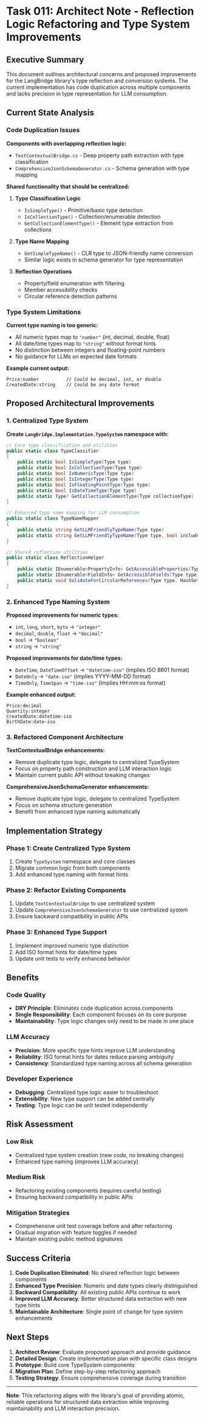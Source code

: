 # Task 011: Architect Note - Reflection Logic Refactoring and Type System Improvements

## Executive Summary

This document outlines architectural concerns and proposed improvements for the LangBridge library's type reflection and conversion systems. The current implementation has code duplication across multiple components and lacks precision in type representation for LLM consumption.

## Current State Analysis

### Code Duplication Issues

**Components with overlapping reflection logic:**
- `TextContextualBridge.cs` - Deep property path extraction with type classification
- `ComprehensiveJsonSchemaGenerator.cs` - Schema generation with type mapping

**Shared functionality that should be centralized:**
1. **Type Classification Logic**
   - `IsSimpleType()` - Primitive/basic type detection
   - `IsCollectionType()` - Collection/enumerable detection
   - `GetCollectionElementType()` - Element type extraction from collections

2. **Type Name Mapping**
   - `GetSimpleTypeName()` - CLR type to JSON-friendly name conversion
   - Similar logic exists in schema generator for type representation

3. **Reflection Operations**
   - Property/field enumeration with filtering
   - Member accessibility checks
   - Circular reference detection patterns

### Type System Limitations

**Current type naming is too generic:**
- All numeric types map to `"number"` (int, decimal, double, float)
- All date/time types map to `"string"` without format hints
- No distinction between integers and floating-point numbers
- No guidance for LLMs on expected date formats

**Example current output:**
```
Price:number          // Could be decimal, int, or double
CreatedDate:string    // Could be any date format
```

## Proposed Architectural Improvements

### 1. Centralized Type System

**Create `LangBridge.Implementation.TypeSystem` namespace with:**

```csharp
// Core type classification and utilities
public static class TypeClassifier
{
    public static bool IsSimpleType(Type type)
    public static bool IsCollectionType(Type type)
    public static bool IsNumericType(Type type)
    public static bool IsIntegerType(Type type)
    public static bool IsFloatingPointType(Type type)
    public static bool IsDateTimeType(Type type)
    public static Type? GetCollectionElementType(Type collectionType)
}

// Enhanced type name mapping for LLM consumption
public static class TypeNameMapper
{
    public static string GetLLMFriendlyTypeName(Type type)
    public static string GetLLMFriendlyTypeName(Type type, bool includeFormatHints)
}

// Shared reflection utilities
public static class ReflectionHelper
{
    public static IEnumerable<PropertyInfo> GetAccessibleProperties(Type type)
    public static IEnumerable<FieldInfo> GetAccessibleFields(Type type)
    public static void ValidateForCircularReferences(Type type, HashSet<Type> visited)
}
```

### 2. Enhanced Type Naming System

**Proposed improvements for numeric types:**
- `int`, `long`, `short`, `byte` → `"integer"`
- `decimal`, `double`, `float` → `"decimal"`
- `bool` → `"boolean"`
- `string` → `"string"`

**Proposed improvements for date/time types:**
- `DateTime`, `DateTimeOffset` → `"datetime-iso"` (implies ISO 8601 format)
- `DateOnly` → `"date-iso"` (implies YYYY-MM-DD format)
- `TimeOnly`, `TimeSpan` → `"time-iso"` (implies HH:mm:ss format)

**Example enhanced output:**
```
Price:decimal
Quantity:integer
CreatedDate:datetime-iso
BirthDate:date-iso
```

### 3. Refactored Component Architecture

**TextContextualBridge enhancements:**
- Remove duplicate type logic, delegate to centralized TypeSystem
- Focus on property path construction and LLM interaction logic
- Maintain current public API without breaking changes

**ComprehensiveJsonSchemaGenerator enhancements:**
- Remove duplicate type logic, delegate to centralized TypeSystem
- Focus on schema structure generation
- Benefit from enhanced type naming automatically

## Implementation Strategy

### Phase 1: Create Centralized Type System
1. Create `TypeSystem` namespace and core classes
2. Migrate common logic from both components
3. Add enhanced type naming with format hints

### Phase 2: Refactor Existing Components
1. Update `TextContextualBridge` to use centralized system
2. Update `ComprehensiveJsonSchemaGenerator` to use centralized system
3. Ensure backward compatibility in public APIs

### Phase 3: Enhanced Type Support
1. Implement improved numeric type distinction
2. Add ISO format hints for date/time types
3. Update unit tests to verify enhanced behavior

## Benefits

### Code Quality
- **DRY Principle**: Eliminates code duplication across components
- **Single Responsibility**: Each component focuses on its core purpose
- **Maintainability**: Type logic changes only need to be made in one place

### LLM Accuracy
- **Precision**: More specific type hints improve LLM understanding
- **Reliability**: ISO format hints for dates reduce parsing ambiguity
- **Consistency**: Standardized type naming across all schema generation

### Developer Experience
- **Debugging**: Centralized type logic easier to troubleshoot
- **Extensibility**: New type support can be added centrally
- **Testing**: Type logic can be unit tested independently

## Risk Assessment

### Low Risk
- Centralized type system creation (new code, no breaking changes)
- Enhanced type naming (improves LLM accuracy)

### Medium Risk
- Refactoring existing components (requires careful testing)
- Ensuring backward compatibility in public APIs

### Mitigation Strategies
- Comprehensive unit test coverage before and after refactoring
- Gradual migration with feature toggles if needed
- Maintain existing public method signatures

## Success Criteria

1. **Code Duplication Eliminated**: No shared reflection logic between components
2. **Enhanced Type Precision**: Numeric and date types clearly distinguished
3. **Backward Compatibility**: All existing public APIs continue to work
4. **Improved LLM Accuracy**: Better structured data extraction with new type hints
5. **Maintainable Architecture**: Single point of change for type system enhancements

## Next Steps

1. **Architect Review**: Evaluate proposed approach and provide guidance
2. **Detailed Design**: Create implementation plan with specific class designs
3. **Prototype**: Build core TypeSystem components
4. **Migration Plan**: Define step-by-step refactoring approach
5. **Testing Strategy**: Ensure comprehensive coverage during transition

---

**Note**: This refactoring aligns with the library's goal of providing atomic, reliable operations for structured data extraction while improving maintainability and LLM interaction precision.